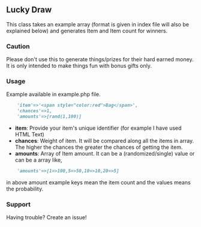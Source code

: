 ## Lucky Draw

This class takes an example array (format is given in index file will also be explained below) and generates Item and Item count for winners.

### Caution

Please don't use this to generate things/prizes for their hard earned money. It is only intended to make things fun with bonus gifts only.

### Usage

Example available in example.php file.

```markdown
    'item'=>'<span style="color:red">Bag</span>',
    'chances'=>1,
    'amounts'=>[rand(1,100)]
```

- **item**: Provide your item's unique identifier (for example I have used HTML Text)
- **chances**: Weight of item. It will be compared along all the items in array. The higher the chances the greater the chances of getting the item.
- **amounts**: Array of Item amount. It can be a (randomized/single) value or can be a array like,
```markdown
    'amounts'=>[1=>100,5=>50,10=>10,20=>5]
```
in above amount example keys mean the item count and the values means the probability.

### Support

Having trouble? Create an issue!

